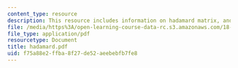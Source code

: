 ```yaml
---
content_type: resource
description: This resource includes information on hadamard matrix, and Galois theory.
file: /media/https%3A/open-learning-course-data-rc.s3.amazonaws.com/18-318-topics-in-algebraic-combinatorics-spring-2006/f75a88e2ffba8f27de52aeebebfb7fe8_hadamard.pdf
file_type: application/pdf
resourcetype: Document
title: hadamard.pdf
uid: f75a88e2-ffba-8f27-de52-aeebebfb7fe8
---
```

